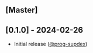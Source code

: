 ## [Master]

## [0.1.0] - 2024-02-26

- Initial release ([@prog-supdex][])


[@prog-supdex]: https://github.com/prog-supdex
